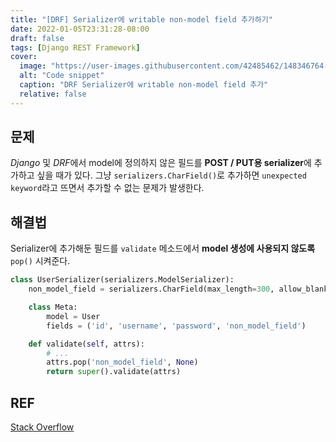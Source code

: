 ```yaml
---
title: "[DRF] Serializer에 writable non-model field 추가하기"
date: 2022-01-05T23:31:28-08:00
draft: false
tags: [Django REST Framework]
cover:
  image: "https://user-images.githubusercontent.com/42485462/148346764-0e23e2c9-6acc-4c17-9b93-b11ca28db148.png"
  alt: "Code snippet"
  caption: "DRF Serializer에 writable non-model field 추가"
  relative: false
---
```


## 문제

_Django_ 및 *DRF*에서 model에 정의하지 않은 필드를 **POST / PUT용 serializer**에 추가하고 싶을 때가 있다. 그냥 `serializers.CharField()`로 추가하면 `unexpected keyword`라고 뜨면서 추가할 수 없는 문제가 발생한다.

## 해결법

Serializer에 추가해둔 필드를 `validate` 메소드에서 **model 생성에 사용되지 않도록** `pop()` 시켜준다.

```python
class UserSerializer(serializers.ModelSerializer):
    non_model_field = serializers.CharField(max_length=300, allow_blank=True, write_only=True)

    class Meta:
        model = User
        fields = ('id', 'username', 'password', 'non_model_field')

    def validate(self, attrs):
        # ...
        attrs.pop('non_model_field', None)
        return super().validate(attrs)
```

## REF

[Stack Overflow](https://stackoverflow.com/questions/28322901/drf-modelserializer-with-a-non-model-write-only-field)
